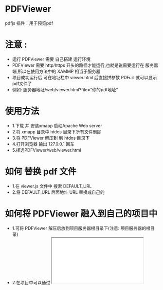 # PDFViewer 
pdfjs 插件：用于预览pdf
# 注意 : 
* 运行 PDFViewer 需要 自己搭建 运行环境
* PDFViewer 需要 http/https 开头的路径才能运行,也就是说需要运行在 服务器端,所以在使用方法中的 XAMMP 相当于服务器
* 项目成功运行后 可在地址栏中 viewer.html 后直接拼参数 PDFurl 就可以显示pdf文件了
* 例如: 服务器地址/web/viewer.html?file="你的pdf地址"

# 使用方法
* 1.下载 并 安装xmapp 启动Apache Web server
* 2.将 xmapp 目录中 htdos 目录下所有文件删除
* 3.将 PDFViewer 解压到 到 htdos 目录下
* 4.打开浏览器 输出 127.0.0.1 回车
* 5.择选PDFViewer/web/viewer.html

# 如何 替换 pdf 文件
* 1.在 viewer.js 文件中 搜索 DEFAULT_URL 
* 2.将 DEFAULT_URL 后面地址 URL 替换成自己的 

# 如何将 PDFViewer 融入到自己的项目中
* 1.可将 PDFViewer 解压后放到项目服务器根目录下(注意: 项目服务器的根目录) 
* 2.在项目中可以通过 <iframe src="服务器地址/web/index.html?file='你的PDF文件地址'"></ifrmae>

# 联系我
bianliuzhu@gmail.com

